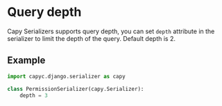 # Query depth

Capy Serializers supports query depth, you can set `depth` attribute in the serializer to limit the depth of the query. Default depth is 2.

## Example

```python
import capyc.django.serializer as capy

class PermissionSerializer(capy.Serializer):
    depth = 3
```
